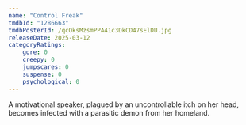 ```yaml
---
name: "Control Freak"
tmdbId: "1286663"
tmdbPosterId: /qcOksMzsmPPA41c3DkCD47sElDU.jpg
releaseDate: 2025-03-12
categoryRatings:
    gore: 0
    creepy: 0
    jumpscares: 0
    suspense: 0
    psychological: 0
---
```

A motivational speaker, plagued by an uncontrollable itch on her head, becomes infected with a parasitic demon from her homeland.
